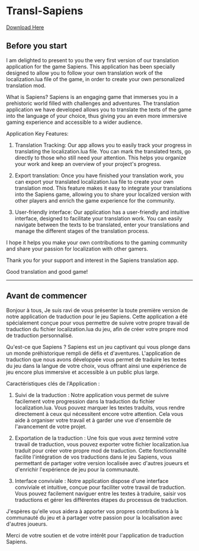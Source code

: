 # Transl-Sapiens


[Download Here](https://github.com/LLFT/SapienTalk/releases/download/Sapiens/SapienTalk.msi)


## Before you start

I am delighted to present to you the very first version of our translation application for the game Sapiens. This application has been specially designed to allow you to follow your own translation work of the localization.lua file of the game, in order to create your own personalized translation mod.

What is Sapiens? Sapiens is an engaging game that immerses you in a prehistoric world filled with challenges and adventures. The translation application we have developed allows you to translate the texts of the game into the language of your choice, thus giving you an even more immersive gaming experience and accessible to a wider audience.

Application Key Features:

1. Translation Tracking: Our app allows you to easily track your progress in translating the localization.lua file. You can mark the translated texts, go directly to those who still need your attention. This helps you organize your work and keep an overview of your project's progress.

2. Export translation: Once you have finished your translation work, you can export your translated localization.lua file to create your own translation mod. This feature makes it easy to integrate your translations into the Sapiens game, allowing you to share your localized version with other players and enrich the game experience for the community.

3. User-friendly interface: Our application has a user-friendly and intuitive interface, designed to facilitate your translation work. You can easily navigate between the texts to be translated, enter your translations and manage the different stages of the translation process.

I hope it helps you make your own contributions to the gaming community and share your passion for localization with other gamers.

Thank you for your support and interest in the Sapiens translation app.

Good translation and good game!

---

## Avant de commencer

Bonjour à tous,
Je suis ravi de vous présenter la toute première version de notre application de traduction pour le jeu Sapiens. Cette application a été spécialement conçue pour vous permettre de suivre votre propre travail de traduction du fichier localization.lua du jeu, afin de créer votre propre mod de traduction personnalisé. 

Qu'est-ce que Sapiens ? Sapiens est un jeu captivant qui vous plonge dans un monde préhistorique rempli de défis et d'aventures. L'application de traduction que nous avons développée vous permet de traduire les textes du jeu dans la langue de votre choix, vous offrant ainsi une expérience de jeu encore plus immersive et accessible à un public plus large.

Caractéristiques clés de l'Application :

1. Suivi de la traduction : Notre application vous permet de suivre facilement votre progression dans la traduction du fichier localization.lua. Vous pouvez marquer les textes traduits, vous rendre directement à ceux qui nécessitent encore votre attention. Cela vous aide à organiser votre travail et à garder une vue d'ensemble de l'avancement de votre projet.

2. Exportation de la traduction : Une fois que vous avez terminé votre travail de traduction, vous pouvez exporter votre fichier localization.lua traduit pour créer votre propre mod de traduction. Cette fonctionnalité facilite l'intégration de vos traductions dans le jeu Sapiens, vous permettant de partager votre version localisée avec d'autres joueurs et d'enrichir l'expérience de jeu pour la communauté.

3. Interface conviviale : Notre application dispose d'une interface conviviale et intuitive, conçue pour faciliter votre travail de traduction. Vous pouvez facilement naviguer entre les textes à traduire, saisir vos traductions et gérer les différentes étapes du processus de traduction.

J'espères qu'elle vous aidera à apporter vos propres contributions à la communauté du jeu et à partager votre passion pour la localisation avec d'autres joueurs.

Merci de votre soutien et de votre intérêt pour l'application de traduction Sapiens.
